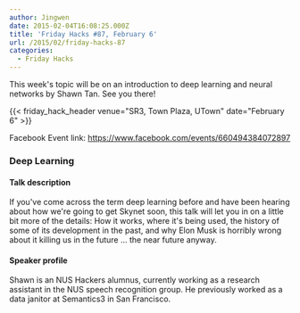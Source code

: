 ```yaml
---
author: Jingwen
date: 2015-02-04T16:08:25.000Z
title: 'Friday Hacks #87, February 6'
url: /2015/02/friday-hacks-87
categories:
  - Friday Hacks
---
```


This week's topic will be on an introduction to deep learning and neural networks by Shawn Tan. See you there!

{{< friday_hack_header venue="SR3, Town Plaza, UTown" date="February 6" >}}

Facebook Event link: https://www.facebook.com/events/660494384072897

### Deep Learning

#### Talk description

If you've come across the term deep learning before and have been hearing about how we're going to get Skynet soon, this talk will let you in on a little bit more of the details: How it works, where it's being used, the history of some of its development in the past, and why Elon Musk is horribly wrong about it killing us in the future ... the near future anyway.

#### Speaker profile

Shawn is an NUS Hackers alumnus, currently working as a research assistant in the NUS speech recognition group. He previously worked as a data janitor at Semantics3 in San Francisco.
